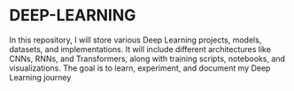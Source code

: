 # DEEP-LEARNING
In this repository, I will store various Deep Learning projects, models, datasets, and implementations. It will include different architectures like CNNs, RNNs, and Transformers, along with training scripts, notebooks, and visualizations. The goal is to learn, experiment, and document my Deep Learning journey
